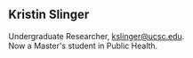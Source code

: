 ## Kristin Slinger  
Undergraduate Researcher, kslinger@ucsc.edu.  
Now a Master's student in Public Health.  
